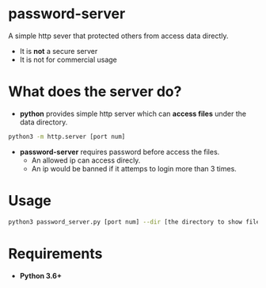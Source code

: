 # password-server
A simple http sever that protected others from access data directly.

- It is **not** a secure server
- It is not for commercial usage

# What does the server do?
- **python** provides simple http server which can **access files** under the data directory.
```bash
python3 -m http.server [port num]
```
- **password-server** requires password before access the files.
  - An allowed ip can access direcly.
  - An ip would be banned if it attemps to login more than 3 times.
  
# Usage
```bash
python3 password_server.py [port num] --dir [the directory to show files]
```

# Requirements
- **Python 3.6+**
